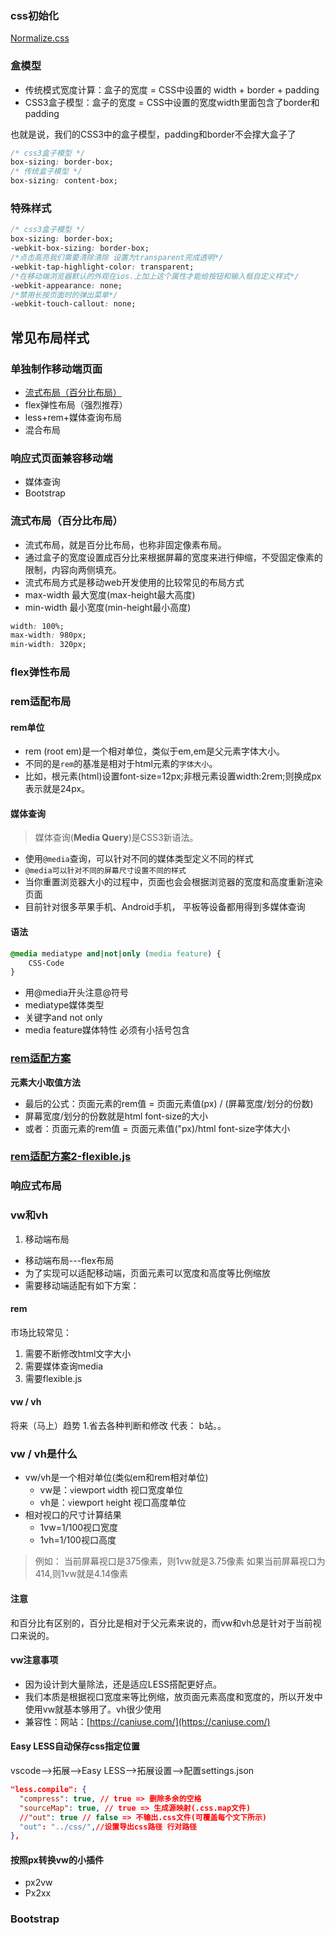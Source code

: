 ### css初始化

[Normalize.css](http://necolas.github.io/normalize.css/)

### 盒模型

- 传统模式宽度计算：盒子的宽度 = CSS中设置的 width + border + padding
- CSS3盒子模型：盒子的宽度 = CSS中设置的宽度width里面包含了border和padding

也就是说，我们的CSS3中的盒子模型，padding和border不会撑大盒子了

```css
/* css3盒子模型 */
box-sizing: border-box;
/* 传统盒子模型 */
box-sizing: content-box;
```

### 特殊样式

```css
/* css3盒子模型 */
box-sizing: border-box;
-webkit-box-sizing: border-box;
/*点击高亮我们需要清除清除 设置为transparent完成透明*/
-webkit-tap-highlight-color: transparent;
/*在移动端浏览器默认的外观在ios.上加上这个属性才能给按钮和输入框自定义样式*/
-webkit-appearance: none;
/*禁用长按页面时的弹出菜单*/
-webkit-touch-callout: none;
```

## 常见布局样式

### 单独制作移动端页面

- [流式布局（百分比布局）](移动端布局/JDH5/index.html)
- flex弹性布局（强烈推荐）
- less+rem+媒体查询布局
- 混合布局

### 响应式页面兼容移动端

- 媒体查询
- Bootstrap

### 流式布局（百分比布局）

- 流式布局，就是百分比布局，也称非固定像素布局。
- 通过盒子的宽度设置成百分比来根据屏幕的宽度来进行伸缩，不受固定像素的限制，内容向两侧填充。
- 流式布局方式是移动web开发使用的比较常见的布局方式
- max-width 最大宽度(max-height最大高度)
- min-width 最小宽度(min-height最小高度)

```css
width: 100%;
max-width: 980px;
min-width: 320px;
```

### flex弹性布局

### rem适配布局

#### rem单位

- rem (root em)是一个相对单位，类似于em,em是父元素字体大小。
- 不同的是`rem`的基准是相对于html元素的`字体大小`。
- 比如，根元素(html)设置font-size=12px;非根元素设置width:2rem;则换成px表示就是24px。

#### 媒体查询

> 媒体查询(**Media Query**)是CSS3新语法。

- 使用`@media`查询，可以针对不同的媒体类型定义不同的样式
- `@media可以针对不同的屏幕尺寸设置不同的样式`
- 当你重置浏览器大小的过程中，页面也会会根据浏览器的宽度和高度重新渲染页面
- 目前针对很多苹果手机、Android手机， 平板等设备都用得到多媒体查询

#### 语法
```css
@media mediatype and|not|only (media feature) {
    CSS-Code
}
```
- 用@media开头注意@符号
- mediatype媒体类型
- 关键字and not only
- media feature媒体特性 必须有小括号包含

### [rem适配方案](rem布局/suningH5/index.html)

**元素大小取值方法**

- 最后的公式：页面元素的rem值 = 页面元素值(px) / (屏幕宽度/划分的份数)
- 屏幕宽度/划分的份数就是html font-size的大小
- 或者：页面元素的rem值 = 页面元素值("px)/html font-size字体大小

### [rem适配方案2-flexible.js](rem布局/suningflexible/index.html)

### 响应式布局


### vw和vh

1. 移动端布局
- 移动端布局---flex布局
- 为了实现可以适配移动端，页面元素可以宽度和高度等比例缩放
- 需要移动端适配有如下方案：

#### rem

市场比较常见：

1. 需要不断修改html文字大小
2. 需要媒体查询media
3. 需要flexible.js

#### vw / vh

将来（马上）趋势
1.省去各种判断和修改
代表：
b站。。

### vw / vh是什么

- vw/vh是一个相对单位(类似em和rem相对单位)
  - vw是：`v`iewport `w`idth 视口宽度单位
  - vh是：`v`iewport `h`eight 视口高度单位
- 相对视口的尺寸计算结果
  - 1vw=1/100视口宽度
  - 1vh=1/100视口高度

> 例如：
> 当前屏幕视口是375像素，则1vw就是3.75像素 如果当前屏幕视口为414,则1vw就是4.14像素

#### 注意

和百分比有区别的，百分比是相对于父元素来说的，而vw和vh总是针对于当前视口来说的。


#### vw注意事项

- 因为设计到大量除法，还是适应LESS搭配更好点。
- 我们本质是根据视口宽度来等比例缩，放页面元素高度和宽度的，所以开发中使用vw就基本够用了。vh很少使用
- 兼容性：网站：[https://caniuse.com/](https://caniuse.com/)

#### Easy LESS自动保存css指定位置

vscode-->拓展-->Easy LESS-->拓展设置-->配置settings.json

```json
"less.compile": {
  "compress": true, // true => 删除多余的空格
  "sourceMap": true, // true => 生成源映射(.css.map文件)
  //"out": true // false => 不输出.css文件(可覆盖每个文下所示)
  "out": "../css/",//设置导出css路径 行对路径
},
```

#### 按照px转换vw的小插件

- px2vw
- Px2xx

### Bootstrap